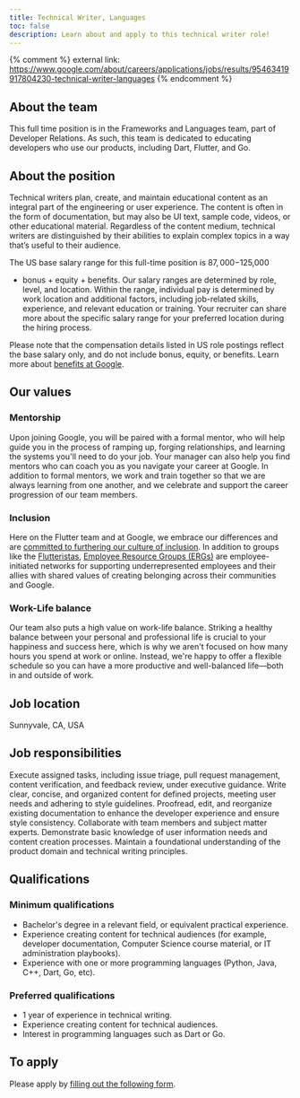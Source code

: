 ```yaml
---
title: Technical Writer, Languages
toc: false
description: Learn about and apply to this technical writer role!
---
```


{% comment %}
external link:
https://www.google.com/about/careers/applications/jobs/results/95463419917804230-technical-writer-languages
{% endcomment %}

## About the team

This full time position is in the Frameworks and Languages team, part of Developer Relations.
As such, this team is dedicated to educating developers who use our products,
including Dart, Flutter, and Go.

## About the position

Technical writers plan, create, and maintain educational content
as an integral part of the engineering or user experience.
The content is often in the form of documentation, but may also be UI text,
sample code, videos, or other educational material.
Regardless of the content medium, technical writers are distinguished by
their abilities to explain complex topics in a way that’s useful to their audience.

The US base salary range for this full-time position is $87,000-$125,000
+ bonus + equity + benefits. Our salary ranges are determined by role,
level, and location. Within the range, individual pay is determined by
work location and additional factors, including job-related skills,
experience, and relevant education or training. Your recruiter can share
more about the specific salary range for your preferred location during the hiring process.

Please note that the compensation details listed in US role postings reflect
the base salary only, and do not include bonus, equity, or benefits.
Learn more about
[benefits at Google](https://www.google.com/about/careers/applications/benefits/).

## Our values

### Mentorship

Upon joining Google, you will be paired with a formal mentor,
who will help guide you in the process of ramping up, forging relationships,
and learning the systems you'll need to do your job.
Your manager can also help you find mentors who can coach you
as you navigate your career at Google. In addition to formal mentors,
we work and train together so that we are always learning from one another,
and we celebrate and support the career progression of our team members.

### Inclusion

Here on the Flutter team and at Google, we embrace our differences
and are [committed to furthering our culture of inclusion](https://flutter.dev/culture).
In addition to groups like the [Flutteristas](https://flutteristas.org/),
[Employee Resource Groups (ERGs)](https://diversity.google/commitments/)
are employee-initiated networks for supporting underrepresented employees
and their allies with shared values of creating belonging 
across their communities and Google.

### Work-Life balance

Our team also puts a high value on work-life balance.
Striking a healthy balance between your personal and professional life
is crucial to your happiness and success here, which is why we aren't focused
on how many hours you spend at work or online. Instead,
we're happy to offer a flexible schedule so you can have a more productive and
well-balanced life—both in and outside of work.

## Job location

Sunnyvale, CA, USA

## Job responsibilities

Execute assigned tasks, including issue triage, pull request management,
content verification, and feedback review, under executive guidance.
Write clear, concise, and organized content for defined projects,
meeting user needs and adhering to style guidelines.
Proofread, edit, and reorganize existing documentation to enhance
the developer experience and ensure style consistency.
Collaborate with team members and subject matter experts.
Demonstrate basic knowledge of user information needs and content creation processes.
Maintain a foundational understanding of the product domain and technical writing principles.

## Qualifications

### Minimum qualifications

* Bachelor's degree in a relevant field, or equivalent practical experience.
* Experience creating content for technical audiences
  (for example, developer documentation, Computer Science course material,
  or IT administration playbooks).
* Experience with one or more programming languages
  (Python, Java, C++, Dart, Go, etc).

### Preferred qualifications

* 1 year of experience in technical writing.
* Experience creating content for technical audiences.
* Interest in programming languages such as Dart or Go.

## To apply

Please apply by [filling out the following form](https://flutter.dev/go/job).

